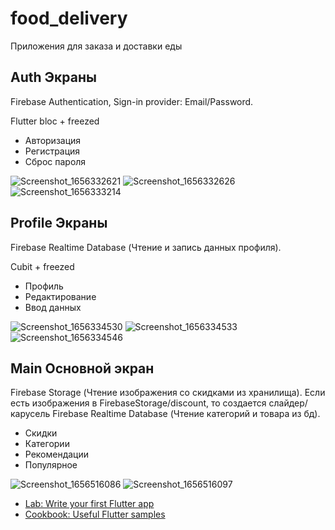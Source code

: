 # food_delivery

Приложения для заказа и доставки еды

## Auth Экраны

Firebase Authentication, Sign-in provider: Email/Password.

Flutter bloc + freezed

- Авторизация
- Регистрация
- Сброс пароля

![Screenshot_1656332621](https://user-images.githubusercontent.com/99508083/176202728-4d6381f4-23cf-40ba-a47e-2052efb01462.png)
![Screenshot_1656332626](https://user-images.githubusercontent.com/99508083/176202732-a0d82faf-ddf5-4858-8eff-014f0cdfae7d.png)
![Screenshot_1656333214](https://user-images.githubusercontent.com/99508083/176202734-776c6afa-37e5-44c5-b66d-64af63948183.png)

## Profile Экраны

Firebase Realtime Database (Чтение и запись данных профиля).

Cubit + freezed

- Профиль
- Редактирование
- Ввод данных

![Screenshot_1656334530](https://user-images.githubusercontent.com/99508083/176202737-8ef6a721-a4f8-4eeb-8d54-9139d4409028.png)
![Screenshot_1656334533](https://user-images.githubusercontent.com/99508083/176202738-8a8b3080-28b0-499c-afa6-909d8c8e5d9e.png)
![Screenshot_1656334546](https://user-images.githubusercontent.com/99508083/176202739-23f84e25-12db-4933-b6a2-d2c44514e79c.png)

## Main Основной экран

Firebase Storage (Чтение изображения со скидками из хранилища). Если есть изображения в FirebaseStorage/discount, то создается слайдер/карусель
Firebase Realtime Database (Чтение категорий и товара из бд).

- Скидки 
- Категории
- Рекомендации
- Популярное

![Screenshot_1656516086](https://user-images.githubusercontent.com/99508083/176475670-775135c3-6139-4bbf-874c-7b3cff210650.png)
![Screenshot_1656516097](https://user-images.githubusercontent.com/99508083/176475678-2e8884f6-6f66-4aab-8c67-f9129d1b5f70.png)





- [Lab: Write your first Flutter app](https://docs.flutter.dev/get-started/codelab)
- [Cookbook: Useful Flutter samples](https://docs.flutter.dev/cookbook)

